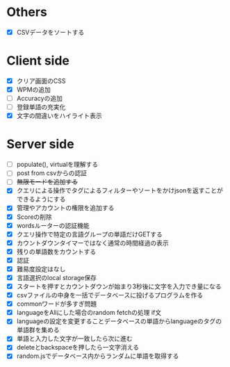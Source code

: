 # Others
- [x] CSVデータをソートする
# Client side
- [x] クリア画面のCSS
- [x] WPMの追加
- [ ] Accuracyの追加
- [ ] 登録単語の充実化
- [x] 文字の間違いをハイライト表示

# Server side
- [ ] populate(), virtualを理解する
- [ ] post from csvからの認証
- [ ] ~~無限モードを追加する~~
- [x] クエリによる操作でタグによるフィルターやソートをかけjsonを返すことができるようにする
- [x] 管理やアカウントの権限を追加する
- [x] Scoreの削除
- [x] wordsルーターの認証機能
- [x] クエリ操作で特定の言語グループの単語だけGETする
- [x] カウントダウンタイマーではなく通常の時間経過の表示
- [x] 残りの単語数をカウントする
- [x] 認証
- [x] 難易度設定はなし
- [x] 言語選択のlocal storage保存
- [x] スタートを押すとカウントダウンが始まり3秒後に文字を入力でき量になる
- [x] csvファイルの中身を一括でデータベースに投げるプログラムを作る
- [x] commonワードが多すぎ問題
- [x] languageをAllにした場合のrandom fetchの処理 if文
- [x] languageの設定を変更することデータベースの単語からlanguageのタグの単語群を集める 
- [x] 単語と入力した文字が一致したら次に進む
- [x] deleteとbackspaceを押したら一文字消える
- [x] random.jsでデータベース内からランダムに単語を取得する